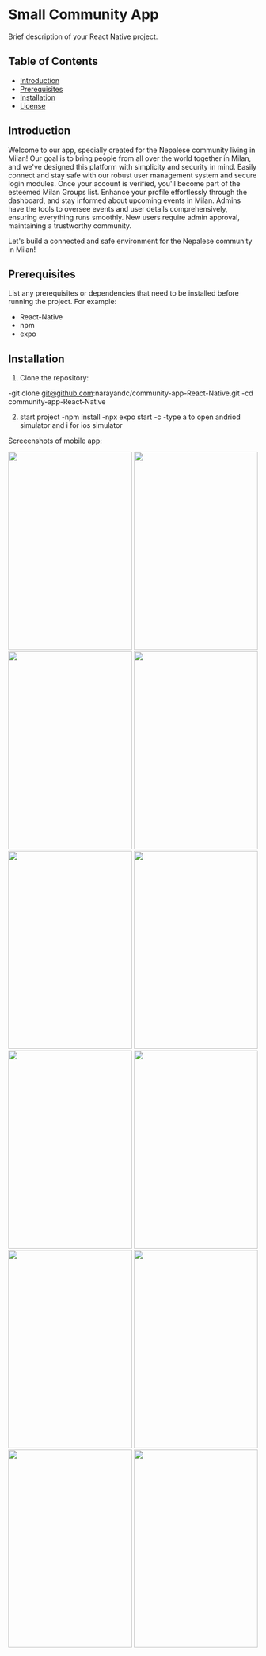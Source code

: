 # Small Community App 
Brief description of your React Native project.

## Table of Contents
- [Introduction](#introduction)
- [Prerequisites](#prerequisites)
- [Installation](#installation)
- [License](#license)

## Introduction

Welcome to our app, specially created for the Nepalese community living in Milan! Our goal is to bring people from all over the world together in Milan, and we've designed this platform with simplicity and security in mind. Easily connect and stay safe with our robust user management system and secure login modules. Once your account is verified, you'll become part of the esteemed Milan Groups list. Enhance your profile effortlessly through the dashboard, and stay informed about upcoming events in Milan. Admins have the tools to oversee events and user details comprehensively, ensuring everything runs smoothly. New users require admin approval, maintaining a trustworthy community. 

Let's build a connected and safe environment for the Nepalese community in Milan!

## Prerequisites

List any prerequisites or dependencies that need to be installed before running the project. For example:
- React-Native
- npm 
- expo

## Installation

1. Clone the repository:

-git clone git@github.com:narayandc/community-app-React-Native.git
-cd community-app-React-Native

2. start project
-npm install
-npx expo start -c
-type a to open andriod simulator and i for ios simulator


Screeenshots of mobile app:

<img src="[https://github.com/narayandc/community-app-React-Native/assets/45338758/3f2f1fc7-e77a-4eff-a101-2f7afdcfaff2](https://github.com/narayandc/community-app-React-Native/assets/45338758/779012a8-3302-4cce-9d6a-8d66422d3132)" width="250" height="400" />
<img src="[https://github.com/narayandc/community-app-React-Native/assets/45338758/82a6c1e0-555c-4f01-abdb-79d9cade5b4d](https://github.com/narayandc/community-app-React-Native/assets/45338758/f1a46922-52ae-432e-ab9e-c531a223dc8d)" data-canonical-src="https://user-images.githubusercontent.com/16319829/79087218-ef769280-7d81-11ea-93d6-a81ea2a7474e.png" width="250" height="400" />
<img src="https://github.com/narayandc/community-app-React-Native/assets/45338758/2640ab1a-99a5-4225-9307-0467c602877f" data-canonical-src="https://user-images.githubusercontent.com/16319829/79087218-ef769280-7d81-11ea-93d6-a81ea2a7474e.png" width="250" height="400" />
<img src="https://github.com/narayandc/community-app-React-Native/assets/45338758/e0e2ab3c-d05e-49ed-aa2f-654133138acd" data-canonical-src="https://user-images.githubusercontent.com/16319829/79087218-ef769280-7d81-11ea-93d6-a81ea2a7474e.png" width="250" height="400" />


<img src="https://github.com/narayandc/community-app-React-Native/assets/45338758/3f2f1fc7-e77a-4eff-a101-2f7afdcfaff2" data-canonical-src="https://user-images.githubusercontent.com/16319829/79087218-ef769280-7d81-11ea-93d6-a81ea2a7474e.png" width="250" height="400" />
<img src="https://github.com/narayandc/community-app-React-Native/assets/45338758/82a6c1e0-555c-4f01-abdb-79d9cade5b4d" data-canonical-src="https://user-images.githubusercontent.com/16319829/79087218-ef769280-7d81-11ea-93d6-a81ea2a7474e.png" width="250" height="400" />
<img src="https://github.com/narayandc/community-app-React-Native/assets/45338758/7f47a0e9-87d2-4061-adbd-f439cdd35691" data-canonical-src="https://user-images.githubusercontent.com/16319829/79087218-ef769280-7d81-11ea-93d6-a81ea2a7474e.png" width="250" height="400" />
<img src="https://github.com/narayandc/community-app-React-Native/assets/45338758/2b80762f-18d8-4d6e-871a-c7fa365b3665" data-canonical-src="https://user-images.githubusercontent.com/16319829/79087218-ef769280-7d81-11ea-93d6-a81ea2a7474e.png" width="250" height="400" />

<img src="https://github.com/narayandc/community-app-React-Native/assets/45338758/bff8f15e-3bb3-4bfd-b647-facd27b34f79" data-canonical-src="https://user-images.githubusercontent.com/16319829/79087218-ef769280-7d81-11ea-93d6-a81ea2a7474e.png" width="250" height="400" />
<img src="https://github.com/narayandc/community-app-React-Native/assets/45338758/4a5d7492-c55b-4a11-b035-cad9623da23f" data-canonical-src="https://user-images.githubusercontent.com/16319829/79087218-ef769280-7d81-11ea-93d6-a81ea2a7474e.png" width="250" height="400" />
<img src="https://github.com/narayandc/community-app-React-Native/assets/45338758/3c2c1946-6668-4854-9c8e-2e2c1e0032a5" data-canonical-src="https://user-images.githubusercontent.com/16319829/79087218-ef769280-7d81-11ea-93d6-a81ea2a7474e.png" width="250" height="400" />
<img src="https://github.com/narayandc/community-app-React-Native/assets/45338758/a2b639ad-c986-40cf-92ad-c005f756efda" data-canonical-src="https://user-images.githubusercontent.com/16319829/79087218-ef769280-7d81-11ea-93d6-a81ea2a7474e.png" width="250" height="400" />



